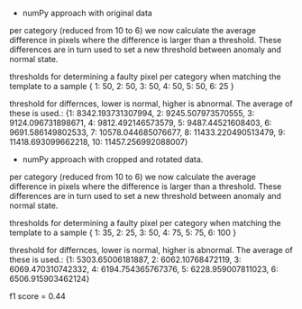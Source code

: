 - numPy approach with original data

per category (reduced from 10 to 6) we now calculate the average difference in pixels where the difference is larger than a 
threshold. These differences are in turn used to set a new threshold between anomaly and normal state.

thresholds for determining a faulty pixel per category when matching the template to a sample
{
    1: 50,
    2: 50,
    3: 50,
    4: 50,
    5: 50,
    6: 25
}

threshold for differnces, lower is normal, higher is abnormal. The average of these is used.:
{1: 8342.193731307994,
 2: 9245.507973570555,
 3: 9124.096731898671,
 4: 9812.492146573579,
 5: 9487.44521608403,
 6: 9691.586149802533,
 7: 10578.044685076677,
 8: 11433.220490513479,
 9: 11418.693099662218,
 10: 11457.256992088007}

- numPy approach with cropped and rotated data.

per category (reduced from 10 to 6) we now calculate the average difference in pixels where the difference is larger than a 
threshold. These differences are in turn used to set a new threshold between anomaly and normal state.

thresholds for determining a faulty pixel per category when matching the template to a sample
{
    1: 35,
    2: 25,
    3: 50,
    4: 75,
    5: 75,
    6: 100
}

threshold for differnces, lower is normal, higher is abnormal. The average of these is used.:
{1: 5303.65006181887,
 2: 6062.10768472119,
 3: 6069.470310742332,
 4: 6194.754365767376,
 5: 6228.959007811023,
 6: 6506.915903462124}

f1 score = 0.44